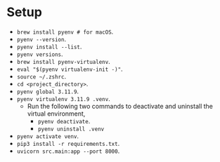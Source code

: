 # Setup
- `brew install pyenv # for macOS`.
- `pyenv --version`.
- `pyenv install --list`.
- `pyenv versions`.
- `brew install pyenv-virtualenv`.
- `eval "$(pyenv virtualenv-init -)"`.
- `source ~/.zshrc`.
- `cd <project_directory>`.
- `pyenv global 3.11.9`.
- `pyenv virtualenv 3.11.9 .venv`.
	- Run the following two commands to deactivate and uninstall the virtual environment,
		- `pyenv deactivate`.
		- `pyenv uninstall .venv`
- `pyenv activate venv`.
- `pip3 install -r requirements.txt`.
- `uvicorn src.main:app --port 8000`.
